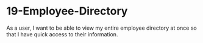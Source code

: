 # 19-Employee-Directory
As a user, I want to be able to view my entire employee directory at once so that I have quick access to their information.
